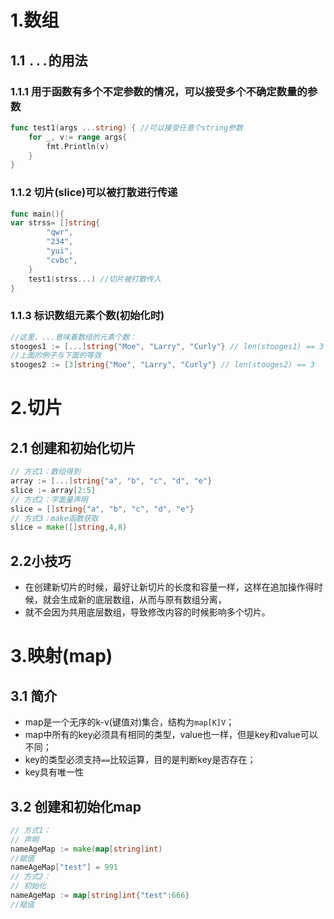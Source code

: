 # 1.数组
## 1.1 `...`的用法
### 1.1.1 用于函数有多个不定参数的情况，可以接受多个不确定数量的参数
```go
func test1(args ...string) { //可以接受任意个string参数
    for _, v:= range args{
        fmt.Println(v)
    }
}
```
### 1.1.2 切片(slice)可以被打散进行传递
```go
func main(){
var strss= []string{
        "qwr",
        "234",
        "yui",
        "cvbc",
    }
    test1(strss...) //切片被打散传入
}
```
### 1.1.3 标识数组元素个数(初始化时)
```go
//这里，...意味着数组的元素个数：
stooges1 := [...]string{"Moe", "Larry", "Curly"} // len(stooges1) == 3
//上面的例子与下面的等效
stooges2 := [3]string{"Moe", "Larry", "Curly"} // len(stooges2) == 3
```
# 2.切片
## 2.1 创建和初始化切片
```go
// 方式1：数组得到
array := [...]string{"a", "b", "c", "d", "e"}
slice := array[2:5]
// 方式2：字面量声明
slice = []string{"a", "b", "c", "d", "e"}
// 方式3：make函数获取
slice = make([]string,4,8)
```
## 2.2小技巧
* 在创建新切片的时候，最好让新切片的长度和容量一样，这样在追加操作得时候，就会生成新的底层数组，从而与原有数组分离，
* 就不会因为共用底层数组，导致修改内容的时候影响多个切片。
# 3.映射(map)
## 3.1 简介
* map是一个无序的k-v(键值对)集合，结构为```map[K]V```；
* map中所有的key必须具有相同的类型，value也一样，但是key和value可以不同；
* key的类型必须支持```==```比较运算，目的是判断key是否存在；
* key具有唯一性
## 3.2 创建和初始化map
```go
// 方式1：
// 声明
nameAgeMap := make(map[string]int)
//赋值
nameAgeMap["test"] = 991
// 方式2：
// 初始化
nameAgeMap := map[string]int{"test":666}
//赋值
```